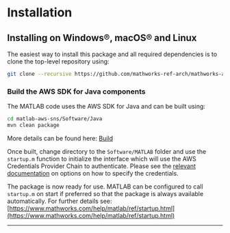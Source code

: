 # Installation

## Installing on Windows®, macOS® and Linux
The easiest way to install this package and all required dependencies is to clone the top-level repository using:

```bash
git clone --recursive https://github.com/mathworks-ref-arch/mathworks-aws-support.git
```

### Build the AWS SDK for Java components
The MATLAB code uses the AWS SDK for Java and can be built using:
```bash
cd matlab-aws-sns/Software/Java
mvn clean package
```
More details can be found here: [Build](Rebuild.md)

Once built, change directory to the ```Software/MATLAB``` folder and use the ```startup.m``` function to initialize the interface which will use the AWS Credentials Provider Chain to authenticate.
Please see the [relevant documentation](Authentication.md)
on options on how to specify the credentials.

The package is now ready for use. MATLAB can be configured to call ```startup.m``` on start if preferred so that the package is always available automatically. For further details see: [https://www.mathworks.com/help/matlab/ref/startup.html](https://www.mathworks.com/help/matlab/ref/startup.html)

------------
[//]: #  (Copyright 2019 The MathWorks, Inc.)
